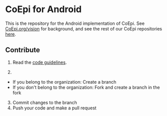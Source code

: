 # CoEpi for Android

This is the repository for the Android implementation of CoEpi. See [CoEpi.org/vision](https://www.coepi.org/vision.html) for background, and see the rest of our CoEpi repositories [here](https://github.com/Co-Epi). 

## Contribute


1. Read the [code guidelines](https://github.com/Co-Epi/app-android/wiki/Code-guidelines).

2. 
- If you belong to the organization:
Create a branch
- If you don't belong to the organization:
Fork and create a branch in the fork

3. Commit changes to the branch
4. Push your code and make a pull request
